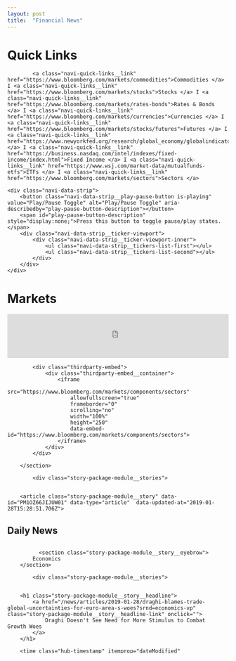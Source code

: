 ```yaml
---
layout: post
title:  "Financial News"
---
```


<div class="navi-markets-bar">
	<h1 class="section-front-header-module__title">Quick Links</h1>

            <a class="navi-quick-links__link" href="https://www.bloomberg.com/markets/commodities">Commodities </a> I <a class="navi-quick-links__link" href="https://www.bloomberg.com/markets/stocks">Stocks </a> I <a class="navi-quick-links__link" href="https://www.bloomberg.com/markets/rates-bonds">Rates & Bonds </a> I <a class="navi-quick-links__link" href="https://www.bloomberg.com/markets/currencies">Currencies </a> I <a class="navi-quick-links__link" href="https://www.bloomberg.com/markets/stocks/futures">Futures </a> I <a class="navi-quick-links__link" href="https://www.newyorkfed.org/research/global_economy/globalindicators.html">Economics </a> I <a class="navi-quick-links__link" href="https://business.nasdaq.com/intel/indexes/fixed-income/index.html">Fixed Income </a> I <a class="navi-quick-links__link" href="https://www.wsj.com/market-data/mutualfunds-etfs">ETFs </a> I <a class="navi-quick-links__link" href="https://www.bloomberg.com/markets/sectors">Sectors </a>
            
    <div class="navi-data-strip">
        <button class="navi-data-strip__play-pause-button is-playing" value="Play/Pause Toggle" alt="Play/Pause Toggle" aria-describedby="play-pause-button-description"></button>
        <span id="play-pause-button-description" style="display:none;">Press this button to toggle pause/play states.</span>
        <div class="navi-data-strip__ticker-viewport">
			<div class="navi-data-strip__ticker-viewport-inner">
				<ul class="navi-data-strip__tickers-list-first"></ul>
                <ul class="navi-data-strip__tickers-list-second"></ul>
            </div>
        </div>
    </div>


<h1 class="section-front-header-module__title">Markets</h1>

<div class="thirdparty-embed">
                <div class="thirdparty-embed__container">
                    <iframe
                        src="https://www.bloomberg.com/markets/components/data-drawer?linksType=tout&showTabs=true"
                        allowfullscreen="true"
                        frameborder="0"
                        scrolling="no"
                        width="100%"
                        height="100"
                        data-embed-id="https://www.bloomberg.com/markets/components/data-drawer?linksType=tout&showTabs=true">
										</iframe>
                </div>
 </div>

<section class="embed-module" id="sector_performance" data-variation="">

            <div class="thirdparty-embed">
                <div class="thirdparty-embed__container">
                    <iframe
                        src="https://www.bloomberg.com/markets/components/sectors"
                        allowfullscreen="true"
                        frameborder="0"
                        scrolling="no"
                        width="100%"
                        height="250"
                        data-embed-id="https://www.bloomberg.com/markets/components/sectors">
                    </iframe>
                </div>
            </div>

        </section>


<section class="story-package-module" id="story_package" data-theme="" data-variation="4_up_heds_only">


            <div class="story-package-module__stories">


        <article class="story-package-module__story" data-id="PM1OZ66JIJUW01" data-type="article"  data-updated-at="2019-01-28T15:28:51.706Z">

<h2 class="section-front-header-module__title">Daily News</h2>

<div style="overflow: auto; width:480px; height:250px;">

			  <section class="story-package-module__story__eyebrow">
            Economics
        </section>
        
<section class="story-package-module" id="hub_story_package" data-theme="" data-variation="4_up_deks">
            
            
            <div class="story-package-module__stories">


		<h1 class="story-package-module__story__headline">
            <a href="/news/articles/2019-01-28/draghi-blames-trade-global-uncertainties-for-euro-area-s-woes?srnd=economics-vp" class="story-package-module__story__headline-link" onclick="">
                Draghi Doesn't See Need for More Stimulus to Combat Growth Woes
            </a>
        </h1>

        <time class="hub-timestamp" itemprop="dateModified" datetime="2019-01-28T15:28:51.706Z" data-locale="en" data-status="">

        <script class="hub-timestamp__format" type="application/json">
            {"year":"numeric","month":"long","day":"numeric","hour":"numeric","minute":"numeric","timeZoneName":"short"}
        </script>
        <noscript>January 28, 2019, 10:28 AM EST</noscript>

        </time>

        

        <article class="story-package-module__story" data-id="PM1SAI6S972A01" data-type="article"  data-updated-at="2019-01-28T15:27:54.966Z">

        <section class="story-package-module__story__eyebrow">
            <a href="/markets" class="story-package-module__story__eyebrow-link">
                Markets
            </a>
        </section>
		<h1 class="story-package-module__story__headline">
            <a href="/news/articles/2019-01-28/zimbabwe-central-bank-to-allow-dollar-trading-from-feb-1?srnd=economics-vp" class="story-package-module__story__headline-link" onclick="">
                Zimbabwe Central Bank to Allow Dollar Trading From Feb. 1
            </a>
        </h1>

        <time class="hub-timestamp" itemprop="dateModified" datetime="2019-01-28T15:27:54.966Z" data-locale="en" data-status="">

        <script class="hub-timestamp__format" type="application/json">
            {"year":"numeric","month":"long","day":"numeric","hour":"numeric","minute":"numeric","timeZoneName":"short"}
        </script>
        <noscript>January 28, 2019, 10:27 AM EST</noscript>

        </time>

        </article>

        <article class="story-package-module__story" data-id="PM1EJT6JTSE801" data-type="article"  data-updated-at="2019-01-28T15:00:33.686Z">

        <section class="story-package-module__story__eyebrow">
            <a href="/markets" class="story-package-module__story__eyebrow-link">
                Markets
            </a>
        </section>
    <h1 class="story-package-module__story__headline">
            <a href="/news/articles/2019-01-28/greece-prepares-to-offer-bond-joining-periphery-euro-area-rush?srnd=economics-vp" class="story-package-module__story__headline-link" onclick="">
                Sovereign Trio May Offer Wide Risk Range to Euro Bond Investors
            </a>
        </h1>

        <time class="hub-timestamp" itemprop="dateModified" datetime="2019-01-28T15:00:33.686Z" data-locale="en" data-status="">

        <script class="hub-timestamp__format" type="application/json">
            {"year":"numeric","month":"long","day":"numeric","hour":"numeric","minute":"numeric","timeZoneName":"short"}
        </script>
        <noscript>January 28, 2019, 10:00 AM EST</noscript>

        </time>

        </article>
  
 </div>
